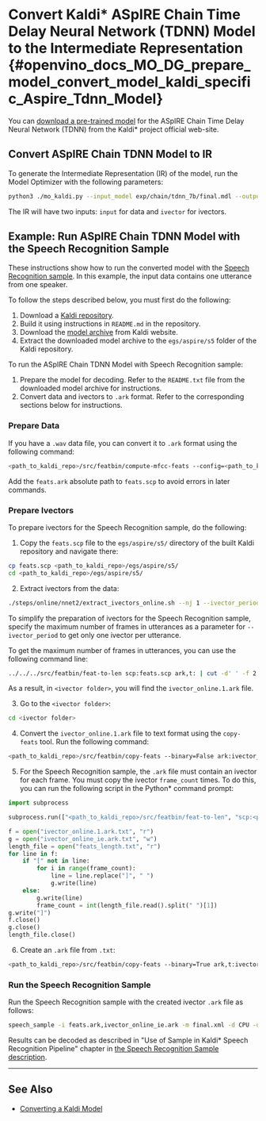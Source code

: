 # Convert Kaldi* ASpIRE Chain Time Delay Neural Network (TDNN) Model to the Intermediate Representation {#openvino_docs_MO_DG_prepare_model_convert_model_kaldi_specific_Aspire_Tdnn_Model}

You can [download a pre-trained model](https://kaldi-asr.org/models/1/0001_aspire_chain_model.tar.gz) 
for the ASpIRE Chain Time Delay Neural Network (TDNN) from the Kaldi* project official web-site.

## Convert ASpIRE Chain TDNN Model to IR

To generate the Intermediate Representation (IR) of the model, run the Model Optimizer with the following parameters:
```sh
python3 ./mo_kaldi.py --input_model exp/chain/tdnn_7b/final.mdl --output output
```

The IR will have two inputs: `input` for data and `ivector` for ivectors. 

## Example: Run ASpIRE Chain TDNN Model with the Speech Recognition Sample

These instructions show how to run the converted model with the [Speech Recognition sample](../../../../../inference-engine/samples/speech_sample/README.md).
In this example, the input data contains one utterance from one speaker. 

To follow the steps described below, you must first do the following: 
1. Download a [Kaldi repository](https://github.com/kaldi-asr/kaldi). 
2. Build it using instructions in `README.md` in the repository.
3. Download the [model archive](https://kaldi-asr.org/models/1/0001_aspire_chain_model.tar.gz) from Kaldi website.
4. Extract the downloaded model archive to the `egs/aspire/s5` folder of the Kaldi repository.


To run the ASpIRE Chain TDNN Model with Speech Recognition sample:

1. Prepare the model for decoding. Refer to the `README.txt` file from the downloaded model archive for instructions.
2. Convert data and ivectors to `.ark` format. Refer to the corresponding sections below for instructions.

### Prepare Data

If you have a `.wav` data file, you can convert it to `.ark` format using the following command:
```sh
<path_to_kaldi_repo>/src/featbin/compute-mfcc-feats --config=<path_to_kaldi_repo>/egs/aspire/s5/conf/mfcc_hires.conf scp:./wav.scp ark,scp:feats.ark,feats.scp
```
Add the `feats.ark` absolute path to `feats.scp` to avoid errors in later commands.

### Prepare Ivectors

To prepare ivectors for the Speech Recognition sample, do the following:

1. Copy the `feats.scp` file to the `egs/aspire/s5/` directory of the built Kaldi repository and navigate there:
```sh
cp feats.scp <path_to_kaldi_repo>/egs/aspire/s5/
cd <path_to_kaldi_repo>/egs/aspire/s5/
```

2. Extract ivectors from the data:
```sh
./steps/online/nnet2/extract_ivectors_online.sh --nj 1 --ivector_period <max_frame_count_in_utterance> <data folder> exp/tdnn_7b_chain_online/ivector_extractor <ivector folder> 
```
To simplify the preparation of ivectors for the Speech Recognition sample, 
specify the maximum number of frames in utterances as a parameter for `--ivector_period` 
to get only one ivector per utterance.

To get the maximum number of frames in utterances, you can use the following command line:
```sh
../../../src/featbin/feat-to-len scp:feats.scp ark,t: | cut -d' ' -f 2 - | sort -rn | head -1
```
As a result, in `<ivector folder>`, you will find the `ivector_online.1.ark` file.

3. Go to the `<ivector folder>`:
```sh
cd <ivector folder>
```

4. Convert the `ivector_online.1.ark` file to text format using the `copy-feats` tool. Run the following command:
```sh
<path_to_kaldi_repo>/src/featbin/copy-feats --binary=False ark:ivector_online.1.ark ark,t:ivector_online.1.ark.txt
```

5. For the Speech Recognition sample, the `.ark` file must contain an ivector 
for each frame. You must copy the ivector `frame_count` times.
To do this, you can run the following script in the Python* command prompt:
```python
import subprocess

subprocess.run(["<path_to_kaldi_repo>/src/featbin/feat-to-len", "scp:<path_to_kaldi_repo>/egs/aspire/s5/feats.scp", "ark,t:feats_length.txt"])

f = open("ivector_online.1.ark.txt", "r")
g = open("ivector_online_ie.ark.txt", "w")
length_file = open("feats_length.txt", "r")
for line in f:
    if "[" not in line:
        for i in range(frame_count):
            line = line.replace("]", " ")
            g.write(line)
    else:
        g.write(line)
        frame_count = int(length_file.read().split(" ")[1])
g.write("]")
f.close()
g.close()
length_file.close()
```

6. Create an `.ark` file from `.txt`:
```sh
<path_to_kaldi_repo>/src/featbin/copy-feats --binary=True ark,t:ivector_online_ie.ark.txt ark:ivector_online_ie.ark
```

### Run the Speech Recognition Sample

Run the Speech Recognition sample with the created ivector `.ark` file as follows:
```sh
speech_sample -i feats.ark,ivector_online_ie.ark -m final.xml -d CPU -o prediction.ark -cw_l 17 -cw_r 12
```

Results can be decoded as described in "Use of Sample in Kaldi* Speech Recognition Pipeline" chapter 
in [the Speech Recognition Sample description](../../../../../inference-engine/samples/speech_sample/README.md).

---
## See Also

* [Converting a Kaldi Model](../Convert_Model_From_Kaldi.md)
